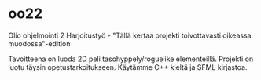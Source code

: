 oo22
====

Olio ohjelmointi 2 Harjoitustyö - "Tällä kertaa projekti toivottavasti oikeassa muodossa"-edition

Tavoitteena on luoda 2D peli tasohyppely/roguelike elementeillä. Projekti on luotu täysin opetustarkoitukseen. Käytämme C++ kieltä ja SFML kirjastoa.
